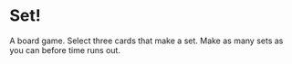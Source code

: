 # Set!
A board game. Select three cards that make a set. Make as many sets as you can before time runs out.
